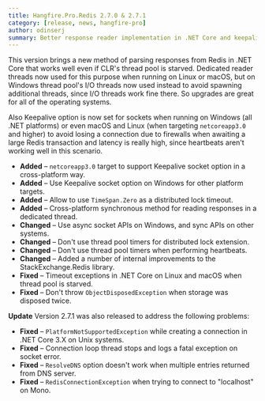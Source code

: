 ```yaml
---
title: Hangfire.Pro.Redis 2.7.0 & 2.7.1
category: [release, news, hangfire-pro]
author: odinserj
summary: Better response reader implementation in .NET Core and keepalive support for sockets
---
```


This version brings a new method of parsing responses from Redis in .NET Core that works well even if CLR's thread pool is starved. Dedicated reader threads now used for this purpose when running on Linux or macOS, but on Windows thread pool's I/O threads now used instead to avoid spawning additional threads, since I/O threads work fine there. So upgrades are great for all of the operating systems.

Also Keepalive option is now set for sockets when running on Windows (all .NET platforms) or even macOS and Linux (when targeting `netcoreapp3.0` and higher) to avoid losing a connection due to firewalls when awaiting a large Redis transaction and latency is really high, since heartbeats aren't working well in this scenario.

* **Added** – `netcoreapp3.0` target to support Keepalive socket option in a cross-platform way.
* **Added** – Use Keepalive socket option on Windows for other platform targets.
* **Added** – Allow to use `TimeSpan.Zero` as a distributed lock timeout.
* **Added** – Cross-platform synchronous method for reading responses in a dedicated thread.
* **Changed** – Use async socket APIs on Windows, and sync APIs on other systems.
* **Changed** – Don't use thread pool timers for distributed lock extension.
* **Changed** – Don't use thread pool timers when performing heartbeats.
* **Changed** – Added a number of internal improvements to the StackExchange.Redis library.
* **Fixed** – Timeout exceptions in .NET Core on Linux and macOS when thread pool is starved.
* **Fixed** – Don't throw `ObjectDisposedException` when storage was disposed twice.

**Update** Version 2.7.1 was also released to address the following problems:

* **Fixed** – `PlatformNotSupportedException` while creating a connection in .NET Core 3.X on Unix systems.
* **Fixed** – Connection loop thread stops and logs a fatal exception on socket error.
* **Fixed** – `ResolveDNS` option doesn't work when multiple entries returned from DNS server.
* **Fixed** – `RedisConnectionException` when trying to connect to "localhost" on Mono.